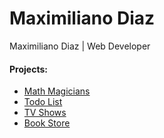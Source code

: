 # Maximiliano Diaz
Maximiliano Diaz | Web Developer
#### Projects:
- [Math Magicians](https://mistermaxis-mathmagicians.netlify.app/)
- [Todo List](https://mistermaxis.github.io/ToDoList/)
- [TV Shows](https://german-cobian.github.io/TV-Shows/dist/index.html)
- [Book Store](https://mistermaxis-bookstore.netlify.app/)
